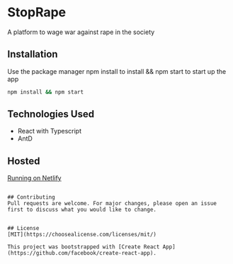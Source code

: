 # StopRape
A platform to wage war against rape in the society

## Installation

Use the package manager npm install to install && npm start to start up the app

```bash
npm install && npm start
```

## Technologies Used
- React with Typescript
- AntD


## Hosted
 [Running on Netlify](https://stoprape.netlify.app/)


```

## Contributing
Pull requests are welcome. For major changes, please open an issue first to discuss what you would like to change.


## License
[MIT](https://choosealicense.com/licenses/mit/)

This project was bootstrapped with [Create React App](https://github.com/facebook/create-react-app).

